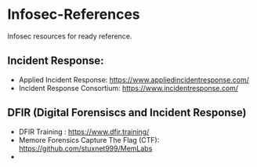 # Infosec-References
Infosec resources for ready reference.

## Incident Response:
* Applied Incident Response: https://www.appliedincidentresponse.com/
* Incident Response Consortium: https://www.incidentresponse.com/

## DFIR (Digital Forensiscs and Incident Response)
* DFIR Training : https://www.dfir.training/
* Memore Forensics Capture The Flag (CTF):  https://github.com/stuxnet999/MemLabs
* 

